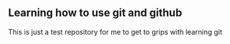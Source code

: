 ## Learning how to use git and github

This is just a test repository for me to get to grips with learning git

